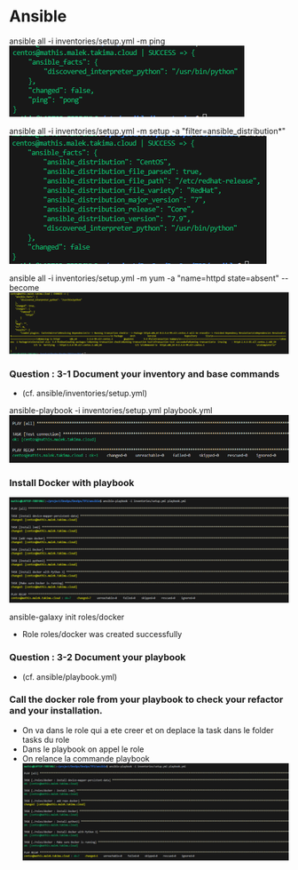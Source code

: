 # Ansible

ansible all -i inventories/setup.yml -m ping
![alt text](img/image.png)

ansible all -i inventories/setup.yml -m setup -a "filter=ansible_distribution*"
![alt text](image.png)

ansible all -i inventories/setup.yml -m yum -a "name=httpd state=absent" --become
![alt text](image-1.png)

### Question : 3-1 Document your inventory and base commands

- (cf. ansible/inventories/setup.yml)

ansible-playbook -i inventories/setup.yml playbook.yml
![alt text](image-2.png)

### Install Docker with playbook
![alt text](image-3.png)

ansible-galaxy init roles/docker
- Role roles/docker was created successfully

### Question : 3-2 Document your playbook
- (cf. ansible/playbook.yml)

### Call the docker role from your playbook to check your refactor and your installation.
- On va dans le role qui a ete creer et on deplace la task dans le folder tasks du role
- Dans le playbook on appel le role
- On relance la commande playbook
![alt text](image-4.png)